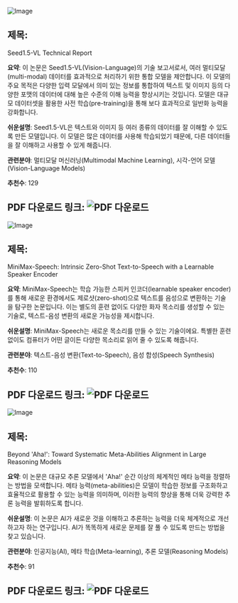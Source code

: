 ![Image](https://cdn-thumbnails.huggingface.co/social-thumbnails/papers/2505.07062.png)
## 제목:
Seed1.5-VL Technical Report

**요약**:
이 논문은 Seed1.5-VL(Vision-Language)의 기술 보고서로서, 여러 멀티모달(multi-modal) 데이터를 효과적으로 처리하기 위한 통합 모델을 제안합니다. 이 모델의 주요 목적은 다양한 입력 모달에서 의미 있는 정보를 통합하여 텍스트 및 이미지 등의 다양한 포맷의 데이터에 대해 높은 수준의 이해 능력을 향상시키는 것입니다. 모델은 대규모 데이터셋을 활용한 사전 학습(pre-training)을 통해 보다 효과적으로 일반화 능력을 강화합니다.

**쉬운설명**:
Seed1.5-VL은 텍스트와 이미지 등 여러 종류의 데이터를 잘 이해할 수 있도록 만든 모델입니다. 이 모델은 많은 데이터를 사용해 학습되었기 때문에, 다른 데이터들을 잘 이해하고 사용할 수 있게 해줍니다.

**관련분야**:
멀티모달 머신러닝(Multimodal Machine Learning), 시각-언어 모델(Vision-Language Models)

**추천수**:
129

**PDF 다운로드 링크**: ![PDF 다운로드](https://huggingface.co/papers/2505.07062)
---

![Image](https://cdn-thumbnails.huggingface.co/social-thumbnails/papers/2505.07916.png)
## 제목:
MiniMax-Speech: Intrinsic Zero-Shot Text-to-Speech with a Learnable Speaker Encoder

**요약**:
MiniMax-Speech는 학습 가능한 스피커 인코더(learnable speaker encoder)를 통해 새로운 환경에서도 제로샷(zero-shot)으로 텍스트를 음성으로 변환하는 기술을 탐구한 논문입니다. 이는 별도의 훈련 없이도 다양한 화자 목소리를 생성할 수 있는 기술로, 텍스트-음성 변환의 새로운 가능성을 제시합니다.

**쉬운설명**:
MiniMax-Speech는 새로운 목소리를 만들 수 있는 기술이에요. 특별한 훈련 없이도 컴퓨터가 어떤 글이든 다양한 목소리로 읽어 줄 수 있도록 해줍니다.

**관련분야**:
텍스트-음성 변환(Text-to-Speech), 음성 합성(Speech Synthesis)

**추천수**:
110

**PDF 다운로드 링크**: ![PDF 다운로드](https://huggingface.co/papers/2505.07916)
---

![Image](https://cdn-thumbnails.huggingface.co/social-thumbnails/papers/2505.10554.png)
## 제목:
Beyond 'Aha!': Toward Systematic Meta-Abilities Alignment in Large Reasoning Models

**요약**:
이 논문은 대규모 추론 모델에서 'Aha!' 순간 이상의 체계적인 메타 능력을 정렬하는 방법을 모색합니다. 메타 능력(meta-abilities)은 모델이 학습한 정보를 구조화하고 효율적으로 활용할 수 있는 능력을 의미하며, 이러한 능력의 향상을 통해 더욱 강력한 추론 능력을 발휘하도록 합니다.

**쉬운설명**:
이 논문은 AI가 새로운 것을 이해하고 추론하는 능력을 더욱 체계적으로 개선하고자 하는 연구입니다. AI가 똑똑하게 새로운 문제를 잘 풀 수 있도록 만드는 방법을 찾고 있습니다.

**관련분야**:
인공지능(AI), 메타 학습(Meta-learning), 추론 모델(Reasoning Models)

**추천수**:
91

**PDF 다운로드 링크**: ![PDF 다운로드](https://huggingface.co/papers/2505.10554)
---